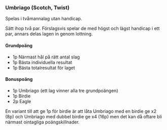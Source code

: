 ### Umbriago (Scotch, Twist)

Spelas i tvåmannalag utan handicap. 

Sätt ihop två par. Förslagsvis spelar de med högst och lägst handicap i ett par,
annars delas lagen in genom lottning.

#### Grundpoäng

- 1p Närmast hål på rätt antal slag
- 1p Bästa individuella resultat
- 1p Bästa totalresultat för laget

#### Bonuspoäng

- 1p Umbriago (ett lag vinner alla tre grundpoängen)
- 1p Birdie
- 2p Eagle

En variant till att ge 1p för birdie är att låta Umbriago med en birdie ge x2 (8p)
och Umbriago med dubbel birdie ge x4 (16p) men det kan då oftare bli närmast 
ointagliga poängskillnader. 
